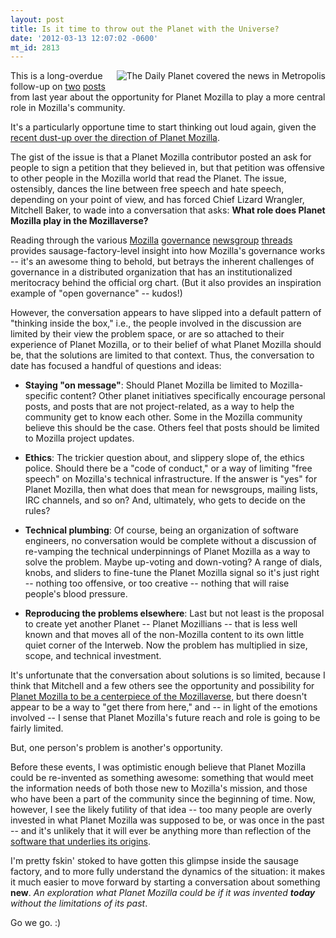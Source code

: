 ```yaml
---
layout: post
title: Is it time to throw out the Planet with the Universe?
date: '2012-03-13 12:07:02 -0600'
mt_id: 2813
---
```


<img align="right" src="http://upload.wikimedia.org/wikipedia/en/0/0a/Titanoplanet.JPG" alt="The Daily Planet covered the news in Metropolis" style="margin: 0 0 10px 10px;" />

This is a long-overdue follow-up on [two](http://www.phillipadsmith.com/2011/12/rethinking-planet-mozilla-hacking-the-core-of-mozillas-story.html) [posts](http://www.phillipadsmith.com/2011/12/rethinking-planet-mozilla-the-challenge-of-too-much-signal.html) from last year about the opportunity for Planet Mozilla to play a more central role in Mozilla's community.

It's a particularly opportune time to start thinking out loud again, given the [recent dust-up over the direction of Planet Mozilla](http://blog.mozilla.com/planet/2012/03/06/concerns-with-planet-content/).

The gist of the issue is that a Planet Mozilla contributor posted an ask for people to sign a petition that they believed in, but that petition was offensive to other people in the Mozilla world that read the Planet. The issue, ostensibly, dances the line between free speech and hate speech, depending on your point of view, and has forced Chief Lizard Wrangler, Mitchell Baker, to wade into a conversation that asks: **What role does Planet Mozilla play in the Mozillaverse?**

Reading through the various [Mozilla](http://groups.google.com/group/mozilla.governance/browse_thread/thread/6abe8b6a24eb3102#) [governance](http://groups.google.com/group/mozilla.governance/browse_thread/thread/58cc0266a7b262ee#) [newsgroup](http://groups.google.com/group/mozilla.governance/browse_thread/thread/20fa3e877467e023#) [threads](http://groups.google.com/group/mozilla.governance/browse_thread/thread/81c8fb965f4699ba#) provides sausage-factory-level insight into how Mozilla's governance works -- it's an awesome thing to behold, but betrays the inherent challenges of governance in a distributed organization that has an institutionalized meritocracy behind the official org chart. (But it also provides an inspiration example of "open governance" -- kudos!)

However, the conversation appears to have slipped into a default pattern of "thinking inside the box," i.e., the people involved in the discussion are limited by their view the problem space, or are so attached to their experience of Planet Mozilla, or to their belief of what Planet Mozilla should be, that the solutions are limited to that context. Thus, the conversation to date has focused a handful of questions and ideas:

* **Staying "on message"**: Should Planet Mozilla be limited to Mozilla-specific content? Other planet initiatives specifically encourage personal posts, and posts that are not project-related, as a way to help the community get to know each other. Some in the Mozilla community believe this should be the case. Others feel that posts should be limited to Mozilla project updates.

* **Ethics**: The trickier question about, and slippery slope of, the ethics police. Should there be a "code of conduct," or a way of limiting "free speech" on Mozilla's technical infrastructure. If the answer is "yes" for Planet Mozilla, then what does that mean for newsgroups, mailing lists, IRC channels, and so on? And, ultimately, who gets to decide on the rules?

* **Technical plumbing**: Of course, being an organization of software engineers, no conversation would be complete without a discussion of re-vamping the technical underpinnings of Planet Mozilla as a way to solve the problem. Maybe up-voting and down-voting? A range of dials, knobs, and sliders to fine-tune the Planet Mozilla signal so it's just right -- nothing too offensive, or too creative -- nothing that will raise people's blood pressure.

* **Reproducing the problems elsewhere**: Last but not least is the proposal to create yet another Planet -- Planet Mozillians -- that is less well known and that moves all of the non-Mozilla content to its own little quiet corner of the Interweb. Now the problem has multiplied in size, scope, and technical investment.

It's unfortunate that the conversation about solutions is so limited, because I think that Mitchell and a few others see the opportunity and possibility for [Planet Mozilla to be a centerpiece of the Mozillaverse](http://www.flickr.com/photos/phillipadsmith/6500079041/), but there doesn't appear to be a way to "get there from here," and -- in light of the emotions involved -- I sense that Planet Mozilla's future reach and role is going to be fairly limited.

But, one person's problem is another's opportunity.

Before these events, I was optimistic enough believe that Planet Mozilla could be re-invented as something awesome: something that would meet the information needs of both those new to Mozilla's mission, and those who have been a part of the community since the beginning of time. Now, however, I see the likely futility of that idea -- too many people are overly invested in what Planet Mozilla was supposed to be, or was once in the past -- and it's unlikely that it will ever be anything more than reflection of the [software that underlies its origins](http://www.planetplanet.org/).

I'm pretty fskin' stoked to have gotten this glimpse inside the sausage factory, and to more fully understand the dynamics of the situation: it makes it much easier to move forward by starting a conversation about something **new**. _An exploration what Planet Mozilla could be if it was invented **today** without the limitations of its past_.

Go we go.  :)
